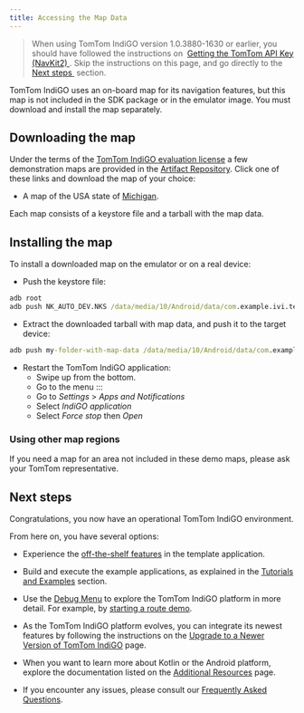 ```yaml
---
title: Accessing the Map Data
---
```


<Blockquote>
    When using TomTom IndiGO version 1.0.3880-1630 or earlier, you should have followed the
    instructions on&nbsp;
    <a href="/tomtom-indigo/documentation/getting-started/getting-the-tomtom-api-key-navkit2">
        Getting the TomTom API Key (NavKit2)
    </a>
    .
    Skip the instructions on this page, and go directly to the&nbsp;
    <a href="/tomtom-indigo/documentation/getting-started/accessing-the-map-data#next-steps">
        Next steps
    </a>
    &nbsp;section.
</Blockquote>

TomTom IndiGO uses an on-board map for its navigation features, but this map is not included in the
SDK package or in the emulator image. You must download and install the map separately.

## Downloading the map

Under the terms of the
[TomTom IndiGO evaluation license](/tomtom-indigo/documentation/getting-started/introduction)
a few demonstration maps are provided in the
[Artifact Repository](/tomtom-indigo/documentation/getting-started/accessing-the-artifact-repository).
Click one of these links and download the map of your choice:

- A map of the USA state of
  [Michigan](https://repo.tomtom.com/#browse/browse:ivi:com%2Ftomtom%2Findigo%2Ftomtom-indigo-maps/usa-michigan).

Each map consists of a keystore file and a tarball with the map data.


## Installing the map

To install a downloaded map on the emulator or on a real device:

- Push the keystore file:

```cmd
adb root
adb push NK_AUTO_DEV.NKS /data/media/10/Android/data/com.example.ivi.template.app/files/keystore
```

- Extract the downloaded tarball with map data, and push it to the target device:

```cmd
adb push my-folder-with-map-data /data/media/10/Android/data/com.example.ivi.template.app/files/map/
```

- Restart the TomTom IndiGO application:
  - Swipe up from the bottom.
  - Go to the menu :::
  - Go to _Settings_ > _Apps and Notifications_
  - Select _IndiGO application_
  - Select _Force stop_ then _Open_

### Using other map regions

If you need a map for an area not included in these demo maps, please ask your TomTom
representative.

## Next steps

Congratulations, you now have an operational TomTom IndiGO environment.

From here on, you have several options:

- Experience the
  [off-the-shelf features](/tomtom-indigo/documentation/platform-overview/example-apps#off-the-shelf-functionality)
  in the template application.

- Build and execute the example applications, as explained in the
  [Tutorials and Examples](/tomtom-indigo/documentation/tutorials-and-examples/overview) section.

- Use the
  [Debug Menu](/tomtom-indigo/documentation/getting-started/the-debug-menu)
  to explore the TomTom IndiGO platform in more detail. For example, by
  [starting a route demo](/tomtom-indigo/documentation/getting-started/frequently-asked-questions-faq#how-do-i-start-a-route-demo).

- As the TomTom IndiGO platform evolves, you can integrate its newest features by following the
  instructions on the
  [Upgrade to a Newer Version of TomTom IndiGO](/tomtom-indigo/documentation/getting-started/upgrade-to-a-newer-version-of-tomtom-indigo)
  page.

- When you want to learn more about Kotlin or the Android platform, explore the documentation listed
  on the
  [Additional Resources](/tomtom-indigo/documentation/getting-started/additional-resources)
  page.

- If you encounter any issues, please consult our
  [Frequently Asked Questions](/tomtom-indigo/documentation/getting-started/frequently-asked-questions-faq).
